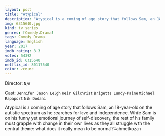 ```yaml
---
layout: post
title: "Atypical"
description: "Atypical is a coming of age story that follows Sam, an 18-year-old on the autistic spectrum as he searches for love and independence. While Sam is on his funny yet emotional journey of self-discovery, the rest of his family must grapple with change in their own lives as they all struggle with the central theme: what does it really mean to be normal?.."
img: 6315640.jpg
kind: tv series
genres: [Comedy,Drama]
tags: Comedy Drama 
language: English
year: 2017
imdb_rating: 8.3
votes: 54392
imdb_id: 6315640
netflix_id: 80117540
color: 7c616c
---
```

Director: `N/A`  

Cast: `Jennifer Jason Leigh` `Keir Gilchrist` `Brigette Lundy-Paine` `Michael Rapaport` `Nik Dodani` 

Atypical is a coming of age story that follows Sam, an 18-year-old on the autistic spectrum as he searches for love and independence. While Sam is on his funny yet emotional journey of self-discovery, the rest of his family must grapple with change in their own lives as they all struggle with the central theme: what does it really mean to be normal?::ahmetkozan